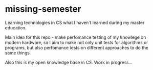 # missing-semester

Learning technologies in CS what I haven't learned during my master education.

Main idea for this repo - make perfomance testing of my knowlege on modern hardware, so I aim to make not only unit tests for algorithms or programs, but also perfomance tests on different approaches to do the same things.

Also this is my open knowledge base in CS. Work in progress...
